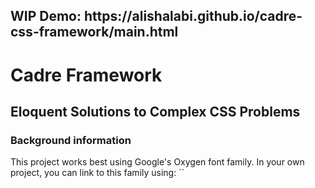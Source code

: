 <h2>WIP Demo: https://alishalabi.github.io/cadre-css-framework/main.html</h2>

<h1>Cadre Framework</h1>
<h2>Eloquent Solutions to Complex CSS Problems</h2>

<h3>Background information</h3>
<p>This project works best using Google's Oxygen font family. In your own project, you can link to this family using: `<link href="https://fonts.googleapis.com/css?family=Oxygen&display=swap" rel="stylesheet">` </p>
